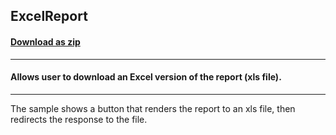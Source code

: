 ## ExcelReport
#### [Download as zip](https://grapecity.github.io/DownGit/#/home?url=https://github.com/GrapeCity/ComponentOne-WinForms-Samples/tree/master/NetFramework\Reports\C1WebReport\CS\ExcelReport)
____
#### Allows user to download an Excel version of the report (xls file).
____
The sample shows a button that renders the report to an xls file, then redirects the response to the file. 

